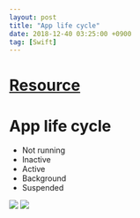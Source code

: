 ```yaml
---
layout: post
title: "App life cycle"
date: 2018-12-40 03:25:00 +0900
tag: [Swift]
---
```



# [Resource](https://developer.apple.com/documentation/uikit/core_app/managing_your_app_s_life_cycle)

# App life cycle

- Not running
- Inactive
- Active
- Background
- Suspended

![](https://docs-assets.developer.apple.com/published/f5ae1a0785/00b28327-17dc-4f0c-866f-29f854edfce3.png)
![](https://developer.apple.com/library/archive/documentation/iPhone/Conceptual/iPhoneOSProgrammingGuide/Art/high_level_flow_2x.png)